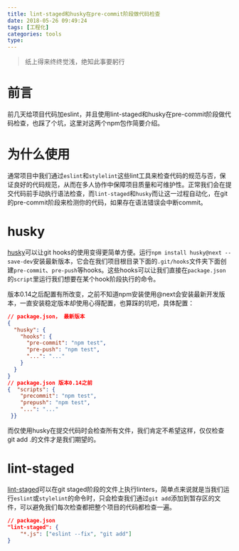 ```yaml
---
title: lint-staged和husky在pre-commit阶段做代码检查
date: 2018-05-26 09:49:24
tags: [工程化]
categories: tools
type:
---
```


> 纸上得来终终觉浅，绝知此事要躬行

# 前言

前几天给项目代码加eslint，并且使用lint-staged和husky在pre-commit阶段做代码检查，也踩了个坑，这里对这两个npm包作简要介绍。

# 为什么使用

通常项目中我们通过`eslint`和`stylelint`这些lint工具来检查代码的规范与否，保证良好的代码规范，从而在多人协作中保障项目质量和可维护性。正常我们会在提交代码前手动执行语法检查，而`lint-staged`和`husky`而让这一过程自动化，在git的pre-commit阶段来检测你的代码，如果存在语法错误会中断commit。

<!--more-->

# husky

[husky](https://github.com/typicode/husky)可以让git hooks的使用变得更简单方便。运行`npm install husky@next --save-dev`安装最新版本，它会在我们项目根目录下面的`.git/hooks`文件夹下面创建`pre-commit`、`pre-push`等hooks。这些hooks可以让我们直接在`package.json`的`script`里运行我们想要在某个hook阶段执行的命令。

版本0.14之后配置有所改变，之前不知道npm安装使用@next会安装最新开发版本，一直安装稳定版本却使用心得配置，也算踩的坑吧，具体配置：

```json
// package.json， 最新版本
{
  "husky": {
    "hooks": {
      "pre-commit": "npm test",
      "pre-push": "npm test",
      "...": "..."
    }
  }
}
// package.json 版本0.14之前
{  "scripts": {    
	"precommit": "npm test",  
    "prepush": "npm test",  
    "...": "..."  
 }}
```

而仅使用husky在提交代码时会检查所有文件，我们肯定不希望这样，仅仅检查git add .的文件才是我们期望的。

# lint-staged

[lint-staged](https://github.com/okonet/lint-staged)可以在git staged阶段的文件上执行linters，简单点来说就是当我们运行`eslint`或`stylelint`的命令时，只会检查我们通过`git add`添加到暂存区的文件，可以避免我们每次检查都把整个项目的代码都检查一遍。

```json
// package.json
"lint-staged": {
    "*.js": ["eslint --fix", "git add"]
}
```

